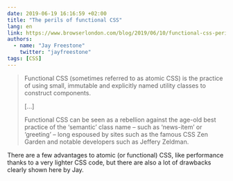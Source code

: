 ```yaml
---
date: 2019-06-19 16:16:59 +02:00
title: "The perils of functional CSS"
lang: en
link: https://www.browserlondon.com/blog/2019/06/10/functional-css-perils/
authors:
  - name: "Jay Freestone"
    twitter: "jayfreestone"
tags: [CSS]
---
```


> Functional CSS (sometimes referred to as atomic CSS) is the practice of using small, immutable and explicitly named utility classes to construct components.
> 
> […]
> 
> Functional CSS can be seen as a rebellion against the age-old best practice of the ‘semantic’ class name – such as ‘news-item’ or ‘greeting’ – long espoused by sites such as the famous CSS Zen Garden and notable developers such as Jeffery Zeldman.

There are a few advantages to atomic (or functional) CSS, like performance thanks to a very lighter CSS code, but there are also a lot of drawbacks clearly shown here by Jay.
